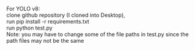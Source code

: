 ﻿For YOLO v8:\
clone github repository (I cloned into Desktop), \
run pip install -r requirements.txt \
run python test.py \
Note: you may have to change some of the file paths in test.py since the path files may not be the same
